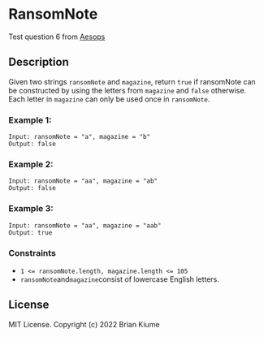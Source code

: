 # RansomNote
Test question 6 from [Aesops](https://www.notion.so/Aesops-Weekly-Coding-Tasks-11d495cef8304efa90ed183d48a02c3f)

## Description
Given two strings `ransomNote` and `magazine`, 
return `true` if ransomNote can be constructed
by using the letters from `magazine` and `false` otherwise.
Each letter in `magazine` can only be used once in `ransomNote`.

### Example 1:
```
Input: ransomNote = "a", magazine = "b"
Output: false
```
### Example 2:
```
Input: ransomNote = "aa", magazine = "ab"
Output: false
```
### Example 3:
```
Input: ransomNote = "aa", magazine = "aab"
Output: true
```

### Constraints
* `1 <= ransomNote.length, magazine.length <= 105`
* `ransomNote`and`magazine`consist of lowercase English letters.


## License
MIT License. Copyright (c) 2022 Brian Kiume
